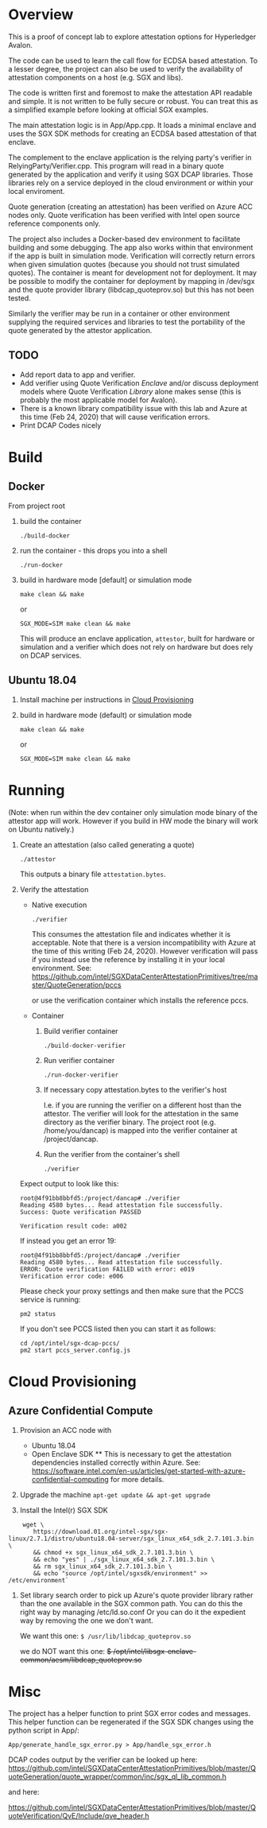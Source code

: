 # Overview
This is a proof of concept lab to explore attestation options for
Hyperledger Avalon.

The code can be used to learn the call flow for ECDSA based attestation. To a
lesser degree, the project can also be used to verify the availability of
attestation components on a host (e.g. SGX and libs).

The code is written first and foremost to make the attestation API readable and
simple. It is not written to be fully secure or robust. You can treat this as a
simplified example before looking at official SGX examples.

The main attestation logic is in App/App.cpp. It loads a minimal enclave and
uses the SGX SDK methods for creating an ECDSA based attestation of that
enclave.

The complement to the enclave application is the relying party's verifier in
RelyingParty/Verifier.cpp. This program will read in a binary quote generated by
the application and verify it using SGX DCAP libraries. Those libraries rely on
a service deployed in the cloud environment or within your local enviroment.

Quote generation (creating an attestation) has been verified on Azure ACC nodes
only. Quote verification has been verified with Intel open source reference
components only.

The project also includes a Docker-based dev environment to facilitate building 
and some debugging. The app also works within that environment if the app is
built in simulation mode. Verification will correctly return errors when given
simulation quotes (because you should not trust simulated quotes). 
The container is meant for development not for deployment.
It may be possible to modify the container for deployment by
mapping in /dev/sgx and the quote provider library (libdcap_quoteprov.so)
but this has not been tested.

Similarly the verifier may be run in a container or other environment
supplying the required services and libraries to test the portability of the 
quote generated by the attestor application.

## TODO
* Add report data to app and verifier.
* Add verifier using Quote Verification *Enclave* and/or discuss deployment
  models where Quote Verification *Library* alone makes sense (this is probably
  the most applicable model for Avalon).
* There is a known library compatibility issue with this lab and Azure at this
  time (Feb 24, 2020) that will cause verification errors.
* Print DCAP Codes nicely


# Build

## Docker

From project root
1. build the container

    `./build-docker`

1. run the container - this drops you into a shell

    `./run-docker`

1. build in hardware mode [default] or simulation mode

    `make clean && make`

    or

    `SGX_MODE=SIM make clean && make`
    
    This will produce an enclave application, `attestor`, built for hardware or
    simulation and a verifier which does not rely on hardware but does rely on
    DCAP services.

## Ubuntu 18.04
1. Install machine per instructions in [Cloud Provisioning](#cloud-provisioning)

1. build in hardware mode (default) or simulation mode

    `make clean && make`

    or

    `SGX_MODE=SIM make clean && make`


# Running
(Note: when run within the dev container only simulation mode binary of the
attestor app will work.
However if you build in HW mode the binary will work on Ubuntu natively.)
    
1. Create an attestation (also called generating a quote)

    `./attestor`

    This outputs a binary file `attestation.bytes`.

1. Verify the attestation

    * Native execution

        `./verifier`

        This consumes the attestation file and indicates whether it is acceptable.
        Note that there is a version incompatibility with Azure at the time of this
        writing (Feb 24, 2020). However verification will pass if you instead use
        the reference by installing it in your local environment. See: 
        https://github.com/intel/SGXDataCenterAttestationPrimitives/tree/master/QuoteGeneration/pccs

        or use the verification container which installs the reference pccs.

    * Container
        1. Build verifier container

            `./build-docker-verifier`

        1. Run verifier container

            `./run-docker-verifier`

        1. If necessary copy attestation.bytes to the verifier\'s host

            I.e. if you are running the verifier on a different host than the attestor. The verifier will
            look for the attestation in the same directory as the verifier binary. The project root (e.g.
            /home/you/dancap) is mapped into the verifier container at /project/dancap.

        1. Run the verifier from the container\'s shell
        
            `./verifier`

    Expect output to look like this:

    ```
    root@4f91bb8bbfd5:/project/dancap# ./verifier
    Reading 4580 bytes... Read attestation file successfully.
    Success: Quote verification PASSED

    Verification result code: a002
    ```
    
    If instead you get an error 19:
    
    ```
    root@4f91bb8bbfd5:/project/dancap# ./verifier
    Reading 4580 bytes... Read attestation file successfully.
    ERROR: Quote verification FAILED with error: e019
    Verification error code: e006
    ```

    Please check your proxy settings and then make sure that the PCCS service is running:

    `pm2 status`

    If you don't see PCCS listed then you can start it as follows:

    ```
    cd /opt/intel/sgx-dcap-pccs/
    pm2 start pccs_server.config.js
    ```

# Cloud Provisioning
## Azure Confidential Compute
1. Provision an ACC node with
    * Ubuntu 18.04
    * Open Enclave SDK 
    ** This is necessary to get the attestation dependencies installed correctly within Azure.
    See:
    https://software.intel.com/en-us/articles/get-started-with-azure-confidential-computing
    for more details.

1. Upgrade the machine
    `apt-get update && apt-get upgrade`

1. Install the Intel(r) SGX SDK
```
    wget \
       https://download.01.org/intel-sgx/sgx-linux/2.7.1/distro/ubuntu18.04-server/sgx_linux_x64_sdk_2.7.101.3.bin \
       && chmod +x sgx_linux_x64_sdk_2.7.101.3.bin \
       && echo "yes" | ./sgx_linux_x64_sdk_2.7.101.3.bin \
       && rm sgx_linux_x64_sdk_2.7.101.3.bin \
       && echo "source /opt/intel/sgxsdk/environment" >> /etc/environment`
```

1. Set library search order to pick up Azure's quote provider library rather
    than the one available in the SGX common path. You can do this the right
    way by managing /etc/ld.so.conf Or you can do it the expedient way by
    removing the one we don't want.

    We want this one:
    `$ /usr/lib/libdcap_quoteprov.so`

    we do NOT want this one:
    ~~$ /opt/intel/libsgx-enclave-common/aesm/libdcap_quoteprov.so~~

# Misc
The project has a helper function to print SGX error codes and messages.
This helper function can be regenerated if the SGX SDK changes using the
python script in App/:

`App/generate_handle_sgx_error.py > App/handle_sgx_error.h`

DCAP codes output by the verifier can be looked up here:
https://github.com/intel/SGXDataCenterAttestationPrimitives/blob/master/QuoteGeneration/quote_wrapper/common/inc/sgx_ql_lib_common.h

and here:

https://github.com/intel/SGXDataCenterAttestationPrimitives/blob/master/QuoteVerification/QvE/Include/qve_header.h

